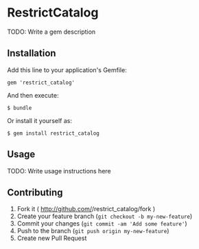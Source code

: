 # RestrictCatalog

TODO: Write a gem description

## Installation

Add this line to your application's Gemfile:

    gem 'restrict_catalog'

And then execute:

    $ bundle

Or install it yourself as:

    $ gem install restrict_catalog

## Usage

TODO: Write usage instructions here

## Contributing

1. Fork it ( http://github.com/<my-github-username>/restrict_catalog/fork )
2. Create your feature branch (`git checkout -b my-new-feature`)
3. Commit your changes (`git commit -am 'Add some feature'`)
4. Push to the branch (`git push origin my-new-feature`)
5. Create new Pull Request
